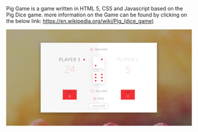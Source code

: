 Pig Game is a game written in HTML 5, CSS and Javascript based on the Pig Dice game. more information on the Game can be found by clicking on the below link:
https://en.wikipedia.org/wiki/Pig_(dice_game)

![alt text](https://github.com/wallandall/pig-game/blob/master/pig-game.png)
